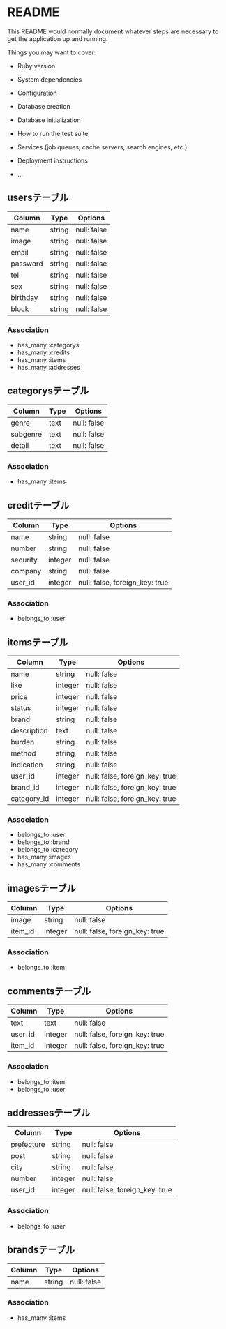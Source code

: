 # README

This README would normally document whatever steps are necessary to get the
application up and running.

Things you may want to cover:

* Ruby version

* System dependencies

* Configuration

* Database creation

* Database initialization

* How to run the test suite

* Services (job queues, cache servers, search engines, etc.)

* Deployment instructions

* ...


## usersテーブル
|Column|Type|Options|
|------|----|-------|
|name|string|null: false|
|image|string|null: false|
|email|string|null: false|
|password|string|null: false|
|tel|string|null: false|
|sex|string|null: false|
|birthday|string|null: false|
|block|string|null: false|
### Association
- has_many :categorys
- has_many :credits
- has_many :items
- has_many :addresses
## categorysテーブル
|Column|Type|Options|
|------|----|-------|
|genre|text|null: false|
|subgenre|text|null: false|
|detail|text|null: false|
### Association
- has_many :items
## creditテーブル
|Column|Type|Options|
|------|----|-------|
|name|string|null: false|
|number|string|null: false|
|security|integer|null: false|
|company|string|null: false|
|user_id|integer|null: false, foreign_key: true|
### Association
- belongs_to :user
## itemsテーブル
|Column|Type|Options|
|------|----|-------|
|name|string|null: false|
|like|integer|null: false|
|price|integer|null: false|
|status|integer|null: false|
|brand|string|null: false|
|description|text|null: false|
|burden|string|null: false|
|method|string|null: false|
|indication|string|null: false|
|user_id|integer|null: false, foreign_key: true|
|brand_id|integer|null: false, foreign_key: true|
|category_id|integer|null: false, foreign_key: true|
### Association
- belongs_to :user
- belongs_to :brand
- belongs_to :category
- has_many :images
- has_many :comments
## imagesテーブル
|Column|Type|Options|
|------|----|-------|
|image|string|null: false|
|item_id|integer|null: false, foreign_key: true|
### Association
- belongs_to :item
## commentsテーブル
|Column|Type|Options|
|------|----|-------|
|text|text|null: false|
|user_id|integer|null: false, foreign_key: true|
|item_id|integer|null: false, foreign_key: true|
### Association
- belongs_to :item
- belongs_to :user
## addressesテーブル
|Column|Type|Options|
|------|----|-------|
|prefecture|string|null: false|
|post|string|null: false|
|city|string|null: false|
|number|integer|null: false|
|user_id|integer|null: false, foreign_key: true|
### Association
- belongs_to :user
## brandsテーブル
|Column|Type|Options|
|------|----|-------|
|name|string|null: false|
### Association
- has_many :items
